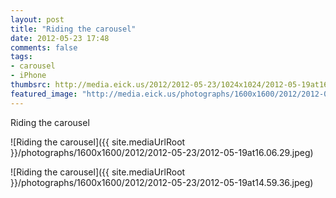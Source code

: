 ```yaml
---
layout: post
title: "Riding the carousel"
date: 2012-05-23 17:48
comments: false
tags: 
- carousel
- iPhone
thumbsrc: http://media.eick.us/2012/2012-05-23/1024x1024/2012-05-19at16.06.29.jpeg
featured_image: "http://media.eick.us/photographs/1600x1600/2012/2012-05-23/2012-05-19at16.06.29.jpeg"
---
```

Riding the carousel



![Riding the carousel]({{ site.mediaUrlRoot }}/photographs/1600x1600/2012/2012-05-23/2012-05-19at16.06.29.jpeg)




![Riding the carousel]({{ site.mediaUrlRoot }}/photographs/1600x1600/2012/2012-05-23/2012-05-19at14.59.36.jpeg)

